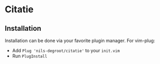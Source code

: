 # Citatie

## Installation

Installation can be done via your favorite plugin manager. For vim-plug:

- Add `Plug 'nils-degroot/citatie'` to your `init.vim`
- Run `PlugInstall`
